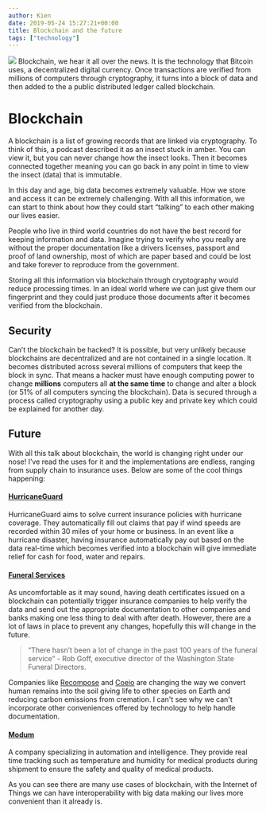 ```yaml
---
author: Kien
date: 2019-05-24 15:27:21+00:00
title: Blockchain and the future
tags: ["technology"]
---
```


![](https://images.unsplash.com/photo-1524673450801-b5aa9b621b76?ixlib=rb-1.2.1&ixid=eyJhcHBfaWQiOjEyMDd9&auto=format&fit=crop&w=1950&q=80)
Blockchain, we hear it all over the news. It is the technology that Bitcoin uses, a decentralized digital currency. Once transactions are verified from millions of computers through cryptography, it turns into a block of data and then added to the a public distributed ledger called blockchain.

# **Blockchain**

A blockchain is a list of growing records that are linked via cryptography. To think of this, a podcast described it as an insect stuck in amber. You can view it, but you can never change how the insect looks. Then it becomes connected together meaning you can go back in any point in time to view the insect (data) that is immutable.

In this day and age, big data becomes extremely valuable. How we store and access it can be extremely challenging. With all this information, we can start to think about how they could start “talking” to each other making our lives easier.

People who live in third world countries do not have the best record for keeping information and data. Imagine trying to verify who you really are without the proper documentation like a drivers licenses, passport and proof of land ownership, most of which are paper based and could be lost and take forever to reproduce from the government.

Storing all this information via blockchain through cryptography would reduce processing times. In an ideal world where we can just give them our fingerprint and they could just produce those documents after it becomes verified from the blockchain.

## **Security**

Can’t the blockchain be hacked? It is possible, but very unlikely because blockchains are decentralized and are not contained in a single location. It becomes distributed across several millions of computers that keep the block in sync. That means a hacker must have enough computing power to change **millions** computers all **at the same time** to change and alter a block (or 51% of all computers syncing the blockchain). Data is secured through a process called cryptography using a public key and private key which could be explained for another day.

## **Future**

With all this talk about blockchain, the world is changing right under our nose! I’ve read the uses for it and the implementations are endless, ranging from supply chain to insurance uses. Below are some of the cool things happening:

#### **[HurricaneGuard](https://hurricaneguard.io/)**

HurricaneGuard aims to solve current insurance policies with hurricane coverage. They automatically fill out claims that pay if wind speeds are recorded within 30 miles of your home or business. In an event like a hurricane disaster, having insurance automatically pay out based on the data real-time which becomes verified into a blockchain will give immediate relief for cash for food, water and repairs.

#### **[Funeral Services]()**

As uncomfortable as it may sound, having death certificates issued on a blockchain can potentially trigger insurance companies to help verify the data and send out the appropriate documentation to other companies and banks making one less thing to deal with after death. However, there are a lot of laws in place to prevent any changes, hopefully this will change in the future.

<blockquote>“There hasn’t been a lot of change in the past 100 years of the funeral service” - Rob Goff, executive director of the Washington State Funeral Directors.</blockquote>

Companies like [Recompose](https://www.recompose.life/) and [Coeio](https://angel.co/company/coeio) are changing the way we convert human remains into the soil giving life to other species on Earth and reducing carbon emissions from cremation. I can't see why we can't incorporate other conveniences offered by technology to help handle documentation.

#### [**Modum**](https://modum.io/)

A company specializing in automation and intelligence. They provide real time tracking such as temperature and humidity for medical products during shipment to ensure the safety and quality of medical products.

As you can see there are many use cases of blockchain, with the Internet of Things we can have interoperability with big data making our lives more convenient than it already is.
